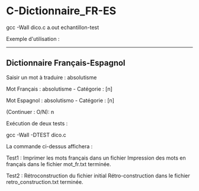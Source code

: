 # C-Dictionnaire_FR-ES

gcc -Wall dico.c
a.out echantillon-test


Exemple d'utilisation :

------------------------------
Dictionnaire Français-Espagnol
------------------------------
Saisir un mot à traduire :
absolutisme

Mot Français : absolutisme - Catégorie : [n]

Mot Espagnol : absolutismo - Catégorie : [n]

(Continuer : O/N):
n


Exécution de deux tests :

gcc -Wall -DTEST dico.c

La commande ci-dessus affichera :

Test1 : Imprimer les mots français dans un fichier
Impression des mots en français dans le fichier mot_fr.txt terminée.

Test2 : Rétroconstruction du fichier initial
Rétro-construction dans le fichier retro_construction.txt terminée.
